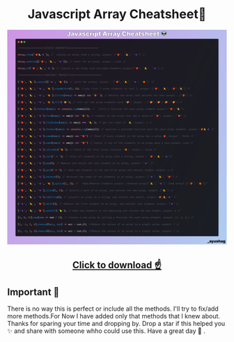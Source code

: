 <h1 align="center">
  Javascript Array Cheatsheet👾
</h1>

![image](Cheatsheet.png)

<h2 align="center">
<a href="Cheatsheet.png" download>Click to download ☝</a>
</h2>



## Important 🚨

There is no way this is perfect or include all the methods. I'll try to fix/add more methods.For Now I have added only that methods that I knew about. Thanks for sparing your time and  dropping by. Drop a star if this helped you ✨ and share with someone whho could use this. Have a great day 🦄 .
